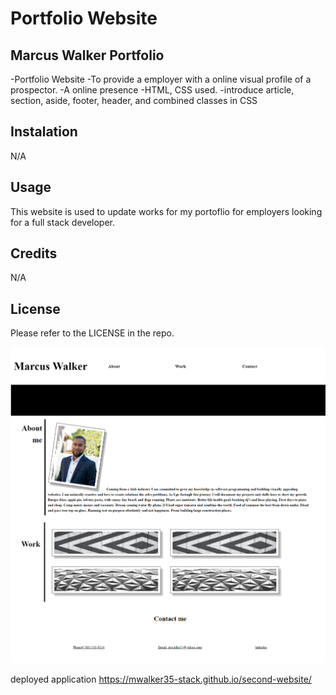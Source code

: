 # Portfolio Website
## Marcus Walker Portfolio

-Portfolio Website
-To provide a employer with a online visual profile of a prospector.
-A online presence 
-HTML, CSS used.
-introduce article, section, aside, footer, header, and combined classes in CSS
## Instalation

N/A

## Usage
This website is used to update works for my portoflio for employers looking for a full stack developer.

## Credits

N/A

## License

Please refer to the LICENSE in the repo.

![mocke up](./assets/images/127.0.0.1_5500_index.html.png)

deployed application https://mwalker35-stack.github.io/second-website/